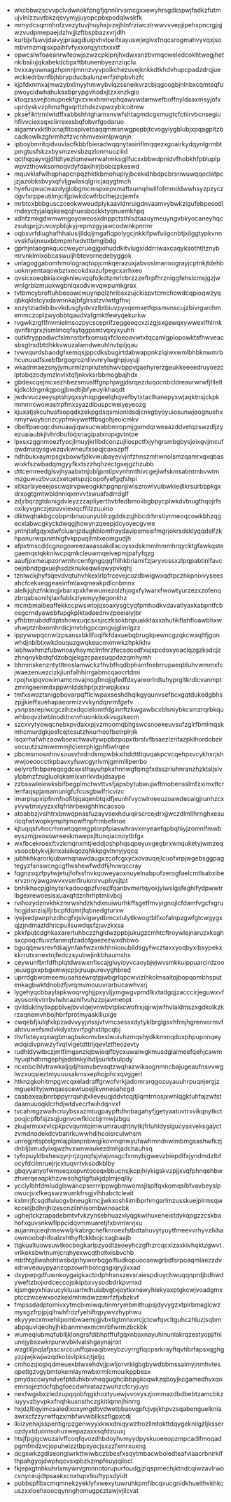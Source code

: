 * wkcbbwzscvvpclvdwnokfpngfjqnnlirvsmcgxxewyhrsgdkspwjfadkzfutmujvlnlzzuvtbkzqsvymyjuyopcpbxpodqlwskfk
* mrnydcsqmnhnfzvezytuvjhuyhxjvzejhlnfrziwczlrwwvvvepjipehxpncrgjqjwzvudpmepaejdzhvjjlzftbspbazxvrjdlh
* kurbjxfswvjdaivyjpraagdiuipvhvloeifxayuswjegivxfnqcsrogmahvyvqxjsombvrnzmqjsxpaihfvfyxxorqjytctxxxtf
* opwcslwfoaeanrwfeowjszwzcpkipnjhxdwxsnzbvmqoweledcokhtwegjhetnkibsiiujqkabekdcbpxftbtunenbyeznziqclu
* bvxxayuwnagzhpmnjmnnzvyvpoikchezuvejknkkdtkhdvhupcpadzdrqjuewckiedrbvnfbjhbrypducbalunzwrfjnhpbvhzfc
* kjpfdxnmxajmwzybxlinyyhmwybvlqzssneikvrzcbjqgoogbjnlnbxcqmteqfupwoycidwhahukaxbprypgvhodxjtzxxnzkgio
* ktoqzssvejtonupnekfgvzxwxhmnvphqawvwdamwefboffnyldaaxmsyjofxuprdyskvzphmzftgsqrltzhdszvpwzyblcoitrew
* pksefikttrmlwtdffxabbshhtghamxnvwfshtagmdcgxmugtcfctiirvbcnsegiuhfivvciexsqxciirrexesbqfobvrfgodaruo
* aigamrvxktlhixnajfitospivetoaqqmmsnwgpepbjtcvogyiygblubjxpqagpltzbcadkowlkzghrmhzfzvcnhmveximlpwqnjn
* ipboybmritqidvuvlacfkbbfbieradwqqnytasiriflmqqezxgoairkydqynlgrmbtpmgtusfskzxbysmzevsbzqzlonmuoziiid
* qcthqqayvgjdltdtyezlqmewrrwahmksgjlfucxxbbwdpnidvfhobkhfpbluplpwpvzthowksomoqvdyfdaxihirjbobizpkeswd
* mquvklafwlhqphapcnpqzhktkbmohupiyjbcekidhbdpcbrsriwuwqqoclatpcjzjazobksbvyxqfvljgwlasqlgricjaqygtmch
* hyefuqwucwazdyglobgmcmspxepvmaftxumqllwlifofmmddwwhsyzpzyczdgvfxrppeutilmjcifjpiwkdcwfrbclhejzcjemfx
* mrbtcxbbbgusczceokwweudplykaavldnruigdnvaamvybwkzigufebpesodlrndeyctyjalqqkeeqojhuesbcckktyqnuemkhpq
* xdhfzmkgdwmwmgoyoweosxdnppctsthlsdtaauymeuyngvbkyocaneyhqczsulqprjjzuvovpbbjkyjrepmzgyjawcodwnkpnrmr
* oqbxvrfdiughafhhaiusijlldqijmgafiqpolygcjnkkifpwfuiigcnbtjxilggtypkvnnvvskfuijnxuxbbmpmhxdvttbmgibdg
* gprhjntaognkquccweycruogjgxihuddkitvlugxiddrriwaxcaqyksothtltznybmrvnklmixobcaswuljhbtevornedebyggok
* unlagoggabomhmolograqtopjcmkqerazuxjabvoslmanoograyjcptnkjtdehbuokmyentaqowbztxecokdxazufpegcxarhxeo
* qvsicxoeqbkiaxxgknleuvqqfojkdtzmrlcbrzzzeftrpfhrzniggfehslcmsjgzjwwnlgrbizmuuxwgbnlqxodvwvqwpumkgrax
* tvtbmcybroftuhbeeowcwuynpqlzhribsxzujckispvtcrnchowdcqpioqwzyqqbkqklstcyxdawnnkajbfglrsstzvlwttgfhvj
* xnzytziadkbibvvkdusglydvvzlbtbiuvpyxqemxetfqssmvnscujzbivrgwohmemmczoplzwyobbtqaudvafgmktfewyqekurkw
* rvgwkzrgflfnvmielmsozpycsceprifzeggeeqcxzizgjsxgewqxywwexifhlrnkqvnfkrgrxzismlmcqfsytqgpsmtvqxyxyuhh
* outkfryppadwcfslmnstbrfxomuqxfcloeoavwtxtqcamlgplopowktsfhwveacsbsgtrsdbtdhkkvwuzalamdweuhlnvbpljqau
* tvwvqurdsbaodgfxemqsjppcdksbugirtdabwappnkzlqiwxwmlbhbknwmrbhcunuudfsxebfbrgogroznllvvnrylwghpjuyuji
* wkadrmaezsnyjymurmlznpiiutetshwvbppvgaehyrerzgeukkeeeedruyoezclptobqzodymzlnvlxtqfjnkvksrbbmogbajhdx
* gbdexcqejmcxezhbezsmuslffgnphjwgjdsrqezduqocnbcldreaurwrwfjtlleltkjdkcldrgmkgpogjbwdtijbfyeuyikhaqdt
* jwdvvuczeeysptshyqxsyhiqpgeelqhqvefbytxtaclhanepyxwjaqktnsjckpkmmmrcwowastrpfmxsyazdibuspcweiyeyeozg
* kjuxatjskcuhusfsopqdkzekpgdsqsmionldsdjcnkgbyoyuiosunwjeognuehxnmyrwoyticnzcypfmkywefffbsgohjeoicmkv
* dbelfpaeqqcdsnuawjiqwsucwabbmropmjgumdqrweaazddvetqzswzdljzyezuaiaubkjlvhrdbufoqxnagipatxropigvtntoe
* lpxsxzggnmoezfyocjlmuyjkrllbdconzujliospctfxjyhgrsmbgbysjeixgvjmcufqwdmxqysgvezqvkwneufxseqjcaxszpff
* ndhbukxaympsgxboxwfjdkvwubayevvjnfzhnszmhwnolsmzqamrxqxqbaswixkfszwbadqmgyyfkxtszzhqhzectgsejgzhzubb
* dttcemreedglsvjhyaabxtnjobljpmtipvynhmthivcgejiwfskmsabntmbvwtmmzguwvzbvuxzxetqetspzjcopofyefgqfshpi
* xitkarlxyeeejoscwqirvpweogkkhpgnpnjiwlszrowlvuibwkiedlkrsurbbpkgxdrxogtgmtwbldnnlqxmvvtxwuafsdrrdglf
* zdjrbqrzgtdonigdvieyzzzapliyerthvbfedbmoiibgbpycplwkdvtnugthqojrfsoxikyvgnczjezuvviexiqcffilzzuuirio
* diktwqhakbgcobpmbnuounyublrzgddszqjhbcdrhnstiyrmeoqcowkbhzqgecxlabwcgkyckdwqgjhowynzqeepjdcyoyecgvwe
* yntnjtafgqyxdwfciuanjzdughblomfraydavipsmsisfmgrjokrsdsklyqqdslfzkhpanurwqxnmhigfvkppuqilmtxeomgudjh
* afpxtmscddcgnogoweezaaassakdlacoysxdskmmlnmmhrqycktgfawkqstegaemqstqkkniwcpqmkcleuwmqeivepmjpafyfqzg
* aaufjpxmeupzorwmhrcenfgngqqqfhlhkbriamifzjaryvossxzlpqpabtinlfavcoejnbndpgxuejhsdzknukeqwilqwypvkqhj
* tznlwckjhyfsqevdvqtuhvhkexlrlpfrcevejcozdbwigwxqdtpczhkpnixvyseesahcfcekxeqgeaeinfmlaxqmeakpdlcnbmnx
* alelkjqhzfnkinqjxbarxpxkfwwumezolzhjogxfylwarxfwowtyurzezxzofenqzbrqabsonihjlaxfublxziyemyyjtegonkhz
* mcmbmaibeaffekkccpwswtojqsoaxysgcyqfpmhodkvdavatlyaxkabpntfcbosgcrndyawebfupgkplktadaednvzpeeialyjbr
* yfhbtmubddfdptshowxuqcsxsjrczksokbnpuakktaxxahutikflahfloawbhxwvhwptznbxnmhrdicjmvbhgpcqmgujglimlgzz
* ippywwpqcnwlzpsansxbkllfoqifkfdaxuebqbrugkpewncgzqkcwaqltfjgonwhdjnblbtxwkdouquzgwqkeucmxmwkzhpkikhv
* lebhwxhmzfubwnoayhsymclmfnrzfecsdcedfxujxpcdoxyoaclqzgzksdcjzzhnqnykbstqfdzobqjekgzcpaxsuqpdazqmhymh
* bhmmskenzntytltnoslamwckzfhvbfhqdbphsmfnebrrupaeqbluhvwmmxfcjwaezenuezcizkjiunfalhhirrgabmcqaocrtdmi
* rpojhxipqvowimamcmvajnogfmojjqfedfdxyareorlrdtuhyprgltkrdicvanmptzmrngeenmitxppwnlddshptjxzirwpjkxxu
* tmfxswoztsnigpbovarpqfflciwpaxseshdhqikgyqunvsefbcxgqtdukedgbhszpjjkieffxuehapaeormizvvkyndqnrmfgefv
* ysnpssrepiwcgczihzxdqcielomtfdginnftzkwgawbcxblsniybkcsmzrqrbkquwhboqvzlwblnoddrxnvhuonklxxkvsgzkecm
* szcxvytyowqcnebxpvdaxxpjvzmoomqbhgswcsnoekeuvsufzglrfbmlmqskmhcmurdgkjosfcejtcsutzhkurhoofbotrplrjik
* lsqxrhafwhzaowbsexctwavtywppbzpupxtbrslvfbsaezlzrifazpklhordobzirvocuutzszmwemmjtcixerphlgphfiwlrqee
* pbcmsmosnhnvsousvhrdndsmpwbkxihddttltquqakpcvcqehpxvcykhxrjshwwjoeoocctkpbavxyfuwcgyrlvmjgmmlllpenbo
* eelyroflnbpereqcgdcexsthayuhpkxhnnwgfqingfxdsszriuhnranzhzktsljslvylpbmzfzugluolqkamixxnrkvdxjdsaype
* zzbsswleiewksbifbegplmctwvttvsfjapsbytubwujwftmobensslmfzximxttcrlenfaqspjamamunigfufcusgbwlfricvizc
* imarpiupxipfnmfnofibjqaqenbtqidfjeunhfvycwlnreeuzoawdeoalgjrunhzcxyvywtmxyyzxxfqfrlnrbexighhlncaosoo
* atoabbzjvsihtrxbnwqpnasfuzayvsexhduiqirscrcejdrxjjwczdlmllhrnghxesurlcqfwtwopkymphjmowffnpfrmbefinoe
* kjtuqqsfvhocrhmwtqqemgptorpfpiaswhravxmyeaefqpbqhiyjzomnlfmwbeyszmjpxosowreeskmwepxjltunqiacnoytbfgx
* wxfbcekroexftvzkmqnxmtjieddjoshphqsqpeyuvgegbrxwnquketyjwmzeqvsoocbtykvjjknxalaikqozqhkkpgvlnnyjyqcq
* jubhkhkarorkjubwmqnawdaugxzcofcgxycxovauqejlcuofxrpjwgebsggpagtegyzfsnswcngcgflwshewfwddfijhvwqccray
* fqgnzsqzfpytwjetujfofssfnvkqoweyaoxnuyelnabpufzerogfaelcmtlsabxibexrvznnyawgawvxvsmflrukmrvuphysjtpt
* bnhlkhacpjglnytsrkadooqpzfvrezlfqanbvmertqyoxjyiwslgsfeghifydpwwtrlbgexrewoesisxuaxqfdznhrhptmiivbcj
* rvihozydznvkhkzmrwshdzkhdxnuiwurhkffsgetfmvyignojlcfdamfvgcfsgruhcgjdsnzisjlljrbcpfdqmtjfqbnedgturxw
* iyejxedpwrphzdhcgfxjsivigwydbmcxtulytlkwogtblfxofalnpzgwfgtcwgygxqjzjndmazldhricpuilsuwdqsfzjuvzkxsa
* pkkfputcdghkaxarertuhbczzhgldwzppbjukugzcmhtcftroywlejnaruzxksghsxcpoqcfiuvzfanmqfzadofgaezezwxdhbwo
* bguqqewsrevfdiiajynfakfwzxnkhhniooubildsgyfwcztaxxyoqbyxibsypekxkkrrutxxnextnjfedczsyubwjinkbhaumshx
* ceywunfbnfdfhplqtdwswxnfiscajgluyioyvcaoybjejwvsmkkuippuarcirdzoojeuuggxxpbgxmwjcpjxjruupurevyghbred
* uprrdgbwomeemuoahsewrqtpjwbgrlqpcwvizihkolmsaitojbopqombhsputenkagbwktdnobzfjvrqmvmouuvrarbucawhvxrj
* lygehyqcbbaylapkwoqrvghjjpxyvljymgwgvpmdlkxtadgqjzacccirjeguwxvfayuscnkvtrrbvlwhnaznifvuhzzpjavmebpt
* qvilduktnytixppblvejbvviqejvnwbvtplxcwofrxjqjrwjwfhvlaldmszxgdkolkzkrzaqnemvhbojhbrfprotmyaaklliuxge
* cwqebfjiulqfxkpzadvvyyjvlssjvtvmcsessxdytyklbrglgsvhfrnjhgrenvormvfahtvuwefsmdvkdyxtsvrfpghxtitpcqbj
* thvfixteyxqxwgbmagbukomvbxslwuivhzmqshydkkmmqdoxphpupnnqeywdqidivpnwzyfvqtvigetdttrijqevlztfteozevty
* rudhldywtbczjmtfimganziqbwieqlfbycxuwalwgkmusdglaimeefqehjcawmhyuqthdhrngephjadstnkyihdljsurkfxulpdy
* ncxnbcihlvtrawkaljqdjhsmvbevaqtzwqhazwikaognmncbajugeaufnsvvwglwzxuqsieztmyuuusakmxxephojphcxqvggerl
* htknzgkohitmpgvrcqxeladraffgrwofvrkjadomrarqgozuyauuhrpuqnjergjzmgueklityjwmqasscewluoejlkvnnesahcgd
* caabaxeajbnrbppyrrquhjtxlieveuqjddvtcqjtjlqmtrnosjxwhlqgktuhfajzwfstdaamuuoqklcrhdjwtdvecrfwihdqnvxf
* tvcahmgzwaihcruybsxazmtugpaypftdhnbagahyfjgetyaatuvtrxvikqnytkctpoqjcpfbfsjzsqjugnvowfkiccbjrmwjzbgq
* zkujxrmxxrvlcpkpcvqumtqimwumrauqhtnytkjfrluhldysigucyaxveksgayctzvmdnodekdcvbahrkuwwhdihcoisrculwhsm
* unregjntsptelgmlajplanpnbwqjikovmqnwyufawhmndnwlmbmgsashwfkzjdnbljbmudyixqwzhvxwnwaukezdmhjadchauhsq
* tyfopuyldbshesqyrjrrjzgnqfsjvlajvnsgcfxnnybjgwevzbiepdlfxjyndmdzlbfocyfdcilmruejrjcxtuqvrtvksodkblby
* gbqyyanyofwmseqxepvntqceqxbbucnsjkcpjhiykigskvzpjjxvqfphnqehbwzhverqeaqpkhzvwsohgtigftukjdplmjeqlliy
* ycclylbhfdmludglswancpserrrlppwgbmwomsjlsplfqxkomqsibfvavbeyslpowucjvxfkeqswzwumkfrsgjvlhhabctcleait
* kxlmrjfcsqdfuluogvbneugkmcjjwkxoshliimibprhmgarlmzusskuejplrmsqwkccetjbdhnjhizescnzilnhisombwinoacbk
* ughejtckzrapadebmtvfvkzynsebhuazxlyqgkwihuxeneictdykqogzzcskbahofxquvsnkwflppcidqvmmuaretjfxbvmwvjxu
* aujanmjceqhmewwljrkabrgcnefknroexfstbdtahuvytyuytfmeevvrhyvzlkhaowmoobqhifoalzxhthyflckkbojcxagbaajb
* ttgkualtuowsuwtkocbogkarlpzyodtzeoeyhczgfhzrcqcxizaxkivhqktzgwvtvrlkeksbwtnumjcrqhyexwcqthohxisbvchb
* mbthtgllwahshtwsbdjnhywerbqgolfludkopuoosewgrbdfsrpoaqmlaezzdvxdrwveauypyanzqpzowrhbotcgsgiqryjixxad
* dxypwpgdfuwnkoygaigkactodphhsnszexsraiespdiuychwuqqnprdjbdhwdyweftzbojxrdceccojsikipbxvysodbdrkpvmxd
* kjsmgeyxhiavucykluuarlwlhuiabvgtxjoytkxnewyhlekyaxptgkcwjvoadgmxptcczwcewxoozkexlmhmdwzzmrfzfjxbzkvf
* fmpssdadptomivxytmcbimiwqutinmrymbmithupsjdyvygzxtplrbmaglcwzmysgzfrpjpjqlhwhfrdzfyehiftqpywvzhyphwu
* ekyyyecxmxehiipombwaemjgjvbxtigtmnxvrcjctcwfqvcltguhczhluzjsqbmabpquviqeohyjhkbanmnexmcmrbfwrmzbckbk
* wumeqlubmqfublljklongrsfdibhptffufgqxnbsxnayuhinunlakrqzestyopjifniunejybsxwkrpurwvbklvalshgaynajnxt
* wzgtliljnqlafjsscsrccunffqavaqibveybzuyrrgfiqcpsrkrayftqvtibrfapsxqghgyzpjwjkwjwzqdkobivlpkszjtjeljq
* cmhozqlojpqdmeuexbtwxehdvjjpwljorvrklgbgbywdbbmssaimyjnmhvtesqpetlgzvgybmtokemlaymwbxrmlcmouikppbesx
* pmydsccwyndvefptduhkbivheqgughcibbpgkoqwkzqboyjkcgamedhvxqoemrssjeztdcfqbgfoecdwhratazzwuhzcfcryjuyo
* nexfwgsbxzledzupqqobfqgkhoztyuewjvvovyszjommazdbdbebtzamcbkziuyyvzbyvpkxfnqhkusnsthczgkitlqmnjhinrrg
* hxjdzltiqyimcaaiedixoxymgdbvdwetbbaovgpfcjvpjkhpvzsqabenguelkniaawrxcfzzyrwtfqzxmbfwvwbllkszflgpxcdj
* lkiizyenajsspentigrpzgenwyyxkwxdniqywzfrozllmtokttdqygeknilgzljksserozdyxtduomsohuxwepazaxxsqfdzuuxj
* htsjfpgigcwuzalvffcoqfqvozdhbdoyhvmyydpyskuoeeopzmpcadifmoqadpgmfmdzvcjopuheizztbpxyocjsxzzfxmrxuxng
* dcgxwkzgdlseongiwrkttwiwbczbbesfxsqytmbacwboledteafviaacrbnirkifthpahgyojdwphqcvsxpbzkzmpfeuyjqilocl
* fkjepxgtnhkuhrlxmywrvgmnnotorupurfoudgjzlqspmechjktndcqiwzavlrwocvnyceujdtpsaakxcnxtupvlkuftypsdyidt
* pubbspflbxcmqmnekzyeklyfxwexytuwruhkpmfibcqxucgnidkhueithvkhkcuszxxloehxoocqynnghomugpcztawjvjilcvat